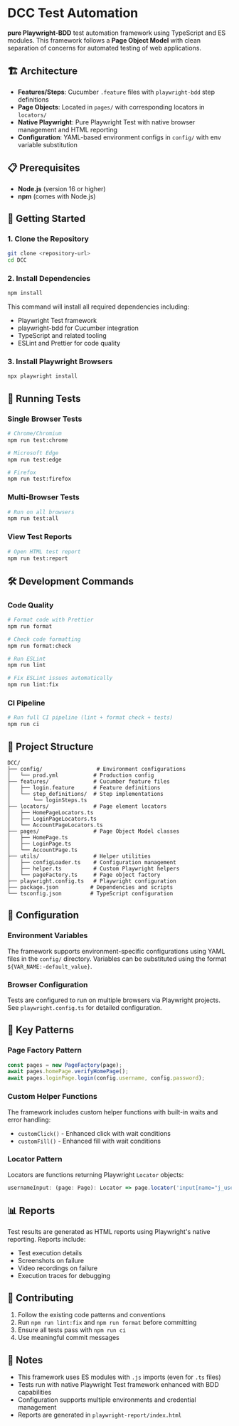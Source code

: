 # DCC Test Automation

**pure Playwright-BDD** test automation framework using TypeScript and ES modules. This framework follows a **Page Object Model** with clean separation of concerns for automated testing of web applications.

## 🏗️ Architecture

- **Features/Steps**: Cucumber `.feature` files with `playwright-bdd` step definitions
- **Page Objects**: Located in `pages/` with corresponding locators in `locators/`
- **Native Playwright**: Pure Playwright Test with native browser management and HTML reporting
- **Configuration**: YAML-based environment configs in `config/` with env variable substitution

## 📋 Prerequisites

- **Node.js** (version 16 or higher)
- **npm** (comes with Node.js)

## 🚀 Getting Started

### 1. Clone the Repository
```bash
git clone <repository-url>
cd DCC
```

### 2. Install Dependencies
```bash
npm install
```

This command will install all required dependencies including:
- Playwright Test framework
- playwright-bdd for Cucumber integration
- TypeScript and related tooling
- ESLint and Prettier for code quality

### 3. Install Playwright Browsers
```bash
npx playwright install
```

## 🎯 Running Tests

### Single Browser Tests
```bash
# Chrome/Chromium
npm run test:chrome

# Microsoft Edge
npm run test:edge

# Firefox
npm run test:firefox
```

### Multi-Browser Tests
```bash
# Run on all browsers
npm run test:all
```

### View Test Reports
```bash
# Open HTML test report
npm run test:report
```

## 🛠️ Development Commands

### Code Quality
```bash
# Format code with Prettier
npm run format

# Check code formatting
npm run format:check

# Run ESLint
npm run lint

# Fix ESLint issues automatically
npm run lint:fix
```

### CI Pipeline
```bash
# Run full CI pipeline (lint + format check + tests)
npm run ci
```

## 📁 Project Structure

```
DCC/
├── config/                 # Environment configurations
│   └── prod.yml           # Production config
├── features/              # Cucumber feature files
│   ├── login.feature      # Feature definitions
│   └── step_definitions/  # Step implementations
│       └── loginSteps.ts
├── locators/              # Page element locators
│   ├── HomePageLocators.ts
│   ├── LoginPageLocators.ts
│   └── AccountPageLocators.ts
├── pages/                 # Page Object Model classes
│   ├── HomePage.ts
│   ├── LoginPage.ts
│   └── AccountPage.ts
├── utils/                 # Helper utilities
│   ├── configLoader.ts    # Configuration management
│   ├── helper.ts          # Custom Playwright helpers
│   └── pageFactory.ts     # Page object factory
├── playwright.config.ts   # Playwright configuration
├── package.json          # Dependencies and scripts
└── tsconfig.json         # TypeScript configuration
```

## 🔧 Configuration

### Environment Variables
The framework supports environment-specific configurations using YAML files in the `config/` directory. Variables can be substituted using the format `${VAR_NAME:-default_value}`.

### Browser Configuration
Tests are configured to run on multiple browsers via Playwright projects. See `playwright.config.ts` for detailed configuration.

## 🎨 Key Patterns

### Page Factory Pattern
```typescript
const pages = new PageFactory(page);
await pages.homePage.verifyHomePage();
await pages.loginPage.login(config.username, config.password);
```

### Custom Helper Functions
The framework includes custom helper functions with built-in waits and error handling:
- `customClick()` - Enhanced click with wait conditions
- `customFill()` - Enhanced fill with wait conditions

### Locator Pattern
Locators are functions returning Playwright `Locator` objects:
```typescript
usernameInput: (page: Page): Locator => page.locator('input[name="j_username"]')
```

## 📊 Reports

Test results are generated as HTML reports using Playwright's native reporting. Reports include:
- Test execution details
- Screenshots on failure
- Video recordings on failure
- Execution traces for debugging

## 🤝 Contributing

1. Follow the existing code patterns and conventions
2. Run `npm run lint:fix` and `npm run format` before committing
3. Ensure all tests pass with `npm run ci`
4. Use meaningful commit messages

## 📝 Notes

- This framework uses ES modules with `.js` imports (even for `.ts` files)
- Tests run with native Playwright Test framework enhanced with BDD capabilities
- Configuration supports multiple environments and credential management
- Reports are generated in `playwright-report/index.html`